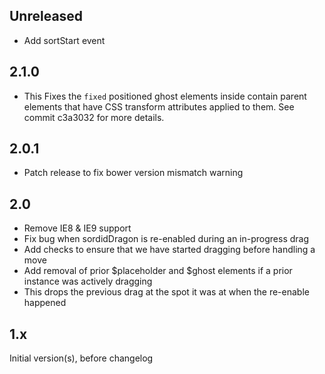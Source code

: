 ## Unreleased

- Add sortStart event

## 2.1.0

- This Fixes the `fixed` positioned ghost elements inside contain parent elements that have CSS transform attributes applied to them. See commit c3a3032 for more details.

## 2.0.1

- Patch release to fix bower version mismatch warning

## 2.0

- Remove IE8 & IE9 support
- Fix bug when sordidDragon is re-enabled during an in-progress drag
 - Add checks to ensure that we have started dragging before handling a move
 - Add removal of prior $placeholder and $ghost elements if a prior instance was actively dragging
 - This drops the previous drag at the spot it was at when the re-enable happened

## 1.x

Initial version(s), before changelog
